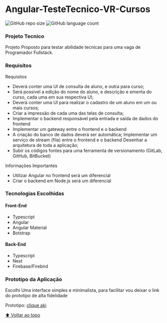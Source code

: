 # Angular-TesteTecnico-VR-Cursos



![GitHub repo size](https://img.shields.io/github/repo-size/AllanGaiteiro/NestJs-Angular-TesteTecnico-VR-Cursos?style=for-the-badge)
![GitHub language count](https://img.shields.io/github/languages/count/AllanGaiteiro/NestJs-Angular-TesteTecnico-VR-Cursos?style=for-the-badge)

### Projeto Tecnico

Projeto Proposto para testar abilidade tecnicas para uma vaga de Programador Fullstack.

### Requisitos
Requisitos
* Deverá conter uma UI de consulta de aluno, e outra para curso;
* Será possível a edição do nome do aluno, e descrição e ementa do curso, cada uma em sua respectiva UI;
* Deverá conter uma UI para realizar o cadastro de um aluno em um ou mais cursos;
* Criar a impressão de cada uma das telas de consulta;
* Implementar o backend responsável pela entrada e saída de dados do frontend
* Implementar um gateway entre o frontend e o backend
* A criação do banco de dados deverá ser automática;
Implementar um serviço de stream (fila) entre o frontend e o backend
Desenhar a arquitetura de toda a aplicação;
* Subir os códigos fontes para uma ferramenta de versionamento (GitLab, GitHub, BitBucket)

Informações Importantes
* Utilizar Angular no frontend será um diferencial
* Criar o backend em Node.js será um diferencial

### Tecnologias Escolhidas

#### Front-End
* Typescript
* Angular
* Angular Material
* Botstrap

#### Back-End
* Typescript
* Nest
* Firebase/Firebird

### Prototipo da Aplicação

Escolhi Uma interface simples e minimalista, para facilitar vou deixar o link do prototipo de alta fidelidade

Prototipo: [clique aki](https://www.figma.com/proto/xySk0dp8tY0y0SQQG0CUEu/vr-courses?node-id=10%3A479&scaling=min-zoom&page-id=0%3A1&starting-point-node-id=10%3A235)

[⬆ Voltar ao topo](#NestJs-Angular-TesteTecnico-VR-Cursos)<br>
